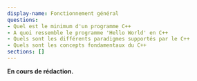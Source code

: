 ```yaml
---
display-name: Fonctionnement général
questions:
- Quel est le minimum d'un programme C++
- A quoi ressemble le programme 'Hello World' en C++
- Quels sont les différents paradigmes supportés par le C++
- Quels sont les concepts fondamentaux du C++
sections: []
---
```

**En cours de rédaction.**
